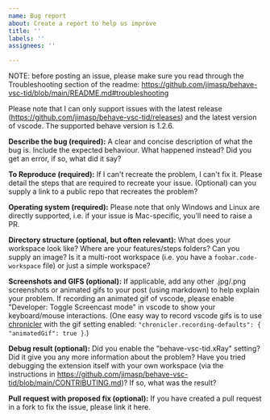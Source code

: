 ```yaml
---
name: Bug report
about: Create a report to help us improve
title: ''
labels: ''
assignees: ''

---
```


NOTE: before posting an issue, please make sure you read through the Troubleshooting section of the readme: <https://github.com/jimasp/behave-vsc-tid/blob/main/README.md#troubleshooting>

Please note that I can only support issues with the latest release (<https://github.com/jimasp/behave-vsc-tid/releases>) and the latest version of vscode. The supported behave version is 1.2.6.

**Describe the bug (required):**
A clear and concise description of what the bug is.
Include the expected behaviour.
What happened instead? Did you get an error, if so, what did it say?

**To Reproduce (required):**
If I can't recreate the problem, I can't fix it.
Please detail the steps that are required to recreate your issue.
(Optional) can you supply a link to a public repo that recreates the problem?

**Operating system (required):**
Please note that only Windows and Linux are directly supported, i.e. if your issue is Mac-specific, you'll need to raise a PR.

**Directory structure (optional, but often relevant):**
What does your workspace look like? Where are your features/steps folders? Can you supply an image?
Is it a multi-root workspace (i.e. you have a `foobar.code-workspace` file) or just a simple workspace?

**Screenshots and GIFS (optional):**
If applicable, add any other .jpg/.png screenshots or animated gifs to your post (using markdown) to help explain your problem.
If recording an animated gif of vscode, please enable "Developer: Toggle Screencast mode" in vscode to show your keyboard/mouse interactions.
(One easy way to record vscode gifs is to use [chronicler](https://marketplace.visualstudio.com/items?itemName=arcsine.chronicler) with the gif setting enabled: `"chronicler.recording-defaults": { "animatedGif": true }`.)

**Debug result (optional):**
Did you enable the "behave-vsc-tid.xRay" setting? Did it give you any more information about the problem?
Have you tried debugging the extension itself with your own workspace (via the instructions in <https://github.com/jimasp/behave-vsc-tid/blob/main/CONTRIBUTING.md>)?
If so, what was the result?

**Pull request with proposed fix (optional):**
If you have created a pull request in a fork to fix the issue, please link it here.
